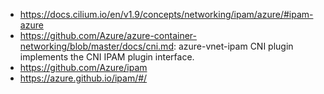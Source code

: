 - https://docs.cilium.io/en/v1.9/concepts/networking/ipam/azure/#ipam-azure
- https://github.com/Azure/azure-container-networking/blob/master/docs/cni.md: azure-vnet-ipam CNI plugin implements the CNI IPAM plugin interface.
- https://github.com/Azure/ipam
- https://azure.github.io/ipam/#/
